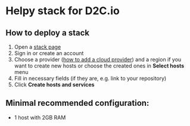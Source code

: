 # Helpy stack for D2C.io

## How to deploy a stack

1. Open a [stack page](https://panel.d2c.io/?import=https://github.com/d2cio/nextcloud-stack/archive/master.zip)
2. Sign in or create an account
3. Choose a provider ([how to add a cloud provider](https://docs.d2c.io/getting-started/cloud-providers/)) and a region if you want to create new hosts or choose the created ones in **Select hosts** menu
3. Fill in necessary fields (if they are, e.g. link to your repository)
4. Click **Create hosts and services**

<!-- ## Demo

![How to deploy a stack](https://raw.githubusercontent.com/mastappl/images/master/helpy.gif) -->

## Minimal recommended configuration:

- 1 host with 2GB RAM
